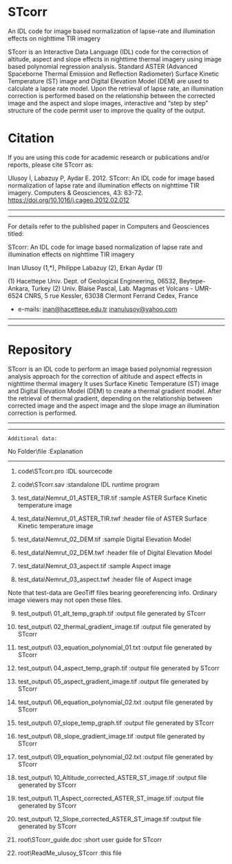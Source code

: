 # STcorr
An IDL code for image based normalization of lapse-rate and illumination effects on nighttime TIR imagery

STcorr is an Interactive Data Language (IDL) code for the correction of altitude, aspect and slope effects in nighttime thermal imagery using image based polynomial regression analysis. Standard ASTER (Advanced Spaceborne Thermal Emission and Reflection Radiometer) Surface Kinetic Temperature (ST) image and Digital Elevation Model (DEM) are used to calculate a lapse rate model. Upon the retrieval of lapse rate, an illumination correction is performed based on the relationship between the corrected image and the aspect and slope images, interactive and “step by step” structure of the code permit user to improve the quality of the output.

# Citation
If you are using this code for academic research or publications and/or reports, please cite STcorr as:

Ulusoy İ, Labazuy P, Aydar E. 2012. STcorr: An IDL code for image based normalization of lapse rate and illumination effects on nighttime TIR imagery. Computers & Geosciences, 43: 63-72. https://doi.org/10.1016/j.cageo.2012.02.012

_______________________________________________________________________________________________________
-------------------------------------------------------------------------------------------------------

For details refer to the published paper in Computers and Geosciences titled:

STcorr: An IDL code for image based normalization of lapse rate and illumination effects on nighttime TIR imagery

Inan Ulusoy (1,*), Philippe Labazuy (2), Erkan Aydar (1)

(1) Hacettepe Univ. Dept. of Geological Engineering, 06532, Beytepe-Ankara, Turkey
(2) Univ. Blaise Pascal, Lab. Magmas et Volcans - UMR-6524 CNRS, 5 rue Kessler,
	 63038 Clermont Ferrand Cedex, France

* e-mails:
  	inan@hacettepe.edu.tr
	inanulusoy@yahoo.com

_______________________________________________________________________________________________________
-------------------------------------------------------------------------------------------------------
# Repository

STcorr is an IDL code to perform an image based polynomial regression analysis
approach for the correction of altitude and aspect effects in nighttime thermal imagery
It uses Surface Kinetic Temperature (ST) image and Digital Elevation Model (DEM) to
create a thermal gradient model. After the retrieval of thermal gradient, depending on
the relationship between corrected image and the aspect image and the slope image an
illumination correction is performed.

-------------------------------------------------------------------------------------------------------
_______________________________________________________________________________________________________


	Additional data:

No Folder\file					:Explanation
-- ---------------				-------------------------------------------------------
1. code\STcorr.pro				:IDL sourcecode
2. code\STcorr.sav				:standalone IDL runtime program

3. test_data\Nemrut_01_ASTER_TIR.tif		:sample ASTER Surface Kinetic temperature image
4. test_data\Nemrut_01_ASTER_TIR.twf		:header file of ASTER Surface Kinetic temperature image
5. test_data\Nemrut_02_DEM.tif			:sample Digital Elevation Model
6. test_data\Nemrut_02_DEM.twf			:header file of Digital Elevation Model
7. test_data\Nemrut_03_aspect.tif		:sample Aspect image
8. test_data\Nemrut_03_aspect.twf		:header file of Aspect image

Note that test-data are GeoTiff files bearing georeferencing info. Ordinary image viewers may not open
these files.

9. test_output\	01_alt_temp_graph.tif		:output file generated by STcorr
10. test_output\ 02_thermal_gradient_image.tif	:output file generated by STcorr
11. test_output\ 03_equation_polynomial_01.txt	:output file generated by STcorr
12. test_output\ 04_aspect_temp_graph.tif	:output file generated by STcorr
13. test_output\ 05_aspect_gradient_image.tif	:output file generated by STcorr
14. test_output\ 06_equation_polynomial_02.txt	:output file generated by STcorr
15. test_output\ 07_slope_temp_graph.tif	:output file generated by STcorr
16. test_output\ 08_slope_gradient_image.tif	:output file generated by STcorr
17. test_output\ 09_equation_polynomial_02.txt	:output file generated by STcorr
18. test_output\ 10_Altitude_corrected_ASTER_ST_image.tif	:output file generated by STcorr
19. test_output\ 11_Aspect_corrected_ASTER_ST_image.tif		:output file generated by STcorr
20. test_output\ 12_Slope_corrected_ASTER_ST_image.tif		:output file generated by STcorr

21. root\STcorr_guide.doc			:short user guide for STcorr

22. root\ReadMe_ulusoy_STcorr			:this file
